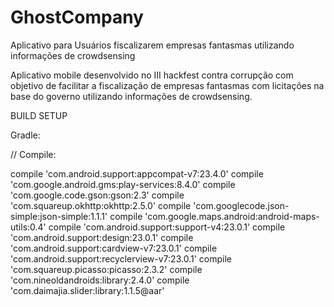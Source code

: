 # GhostCompany

Aplicativo para Usuários fiscalizarem empresas fantasmas utilizando informações de crowdsensing

Aplicativo mobile desenvolvido no III hackfest contra corrupção com objetivo de facilitar a fiscalização de empresas fantasmas com licitações na base do governo utilizando informações de crowdsensing.

BUILD SETUP

Gradle:

// Compile:

compile 'com.android.support:appcompat-v7:23.4.0'
compile 'com.google.android.gms:play-services:8.4.0'
compile 'com.google.code.gson:gson:2.3'
compile 'com.squareup.okhttp:okhttp:2.5.0'
compile 'com.googlecode.json-simple:json-simple:1.1.1'
compile 'com.google.maps.android:android-maps-utils:0.4'
compile 'com.android.support:support-v4:23.0.1'
compile 'com.android.support:design:23.0.1'
compile 'com.android.support:cardview-v7:23.0.1'
compile 'com.android.support:recyclerview-v7:23.0.1'
compile 'com.squareup.picasso:picasso:2.3.2'
compile 'com.nineoldandroids:library:2.4.0'
compile 'com.daimajia.slider:library:1.1.5@aar'
